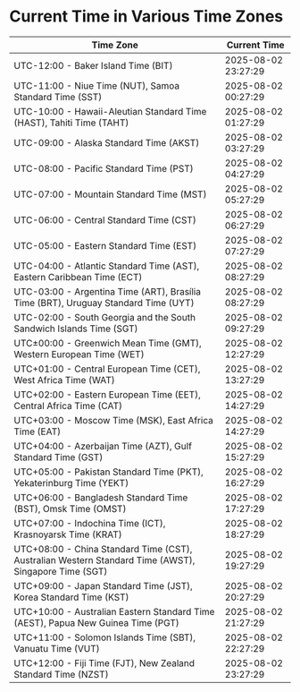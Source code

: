 # Current Time in Various Time Zones

| Time Zone | Current Time |
|-----------|--------------|
| UTC-12:00 - Baker Island Time (BIT) | 2025-08-02 23:27:29 |
| UTC-11:00 - Niue Time (NUT), Samoa Standard Time (SST) | 2025-08-02 00:27:29 |
| UTC-10:00 - Hawaii-Aleutian Standard Time (HAST), Tahiti Time (TAHT) | 2025-08-02 01:27:29 |
| UTC-09:00 - Alaska Standard Time (AKST) | 2025-08-02 03:27:29 |
| UTC-08:00 - Pacific Standard Time (PST) | 2025-08-02 04:27:29 |
| UTC-07:00 - Mountain Standard Time (MST) | 2025-08-02 05:27:29 |
| UTC-06:00 - Central Standard Time (CST) | 2025-08-02 06:27:29 |
| UTC-05:00 - Eastern Standard Time (EST) | 2025-08-02 07:27:29 |
| UTC-04:00 - Atlantic Standard Time (AST), Eastern Caribbean Time (ECT) | 2025-08-02 08:27:29 |
| UTC-03:00 - Argentina Time (ART), Brasília Time (BRT), Uruguay Standard Time (UYT) | 2025-08-02 08:27:29 |
| UTC-02:00 - South Georgia and the South Sandwich Islands Time (SGT) | 2025-08-02 09:27:29 |
| UTC±00:00 - Greenwich Mean Time (GMT), Western European Time (WET) | 2025-08-02 12:27:29 |
| UTC+01:00 - Central European Time (CET), West Africa Time (WAT) | 2025-08-02 13:27:29 |
| UTC+02:00 - Eastern European Time (EET), Central Africa Time (CAT) | 2025-08-02 14:27:29 |
| UTC+03:00 - Moscow Time (MSK), East Africa Time (EAT) | 2025-08-02 14:27:29 |
| UTC+04:00 - Azerbaijan Time (AZT), Gulf Standard Time (GST) | 2025-08-02 15:27:29 |
| UTC+05:00 - Pakistan Standard Time (PKT), Yekaterinburg Time (YEKT) | 2025-08-02 16:27:29 |
| UTC+06:00 - Bangladesh Standard Time (BST), Omsk Time (OMST) | 2025-08-02 17:27:29 |
| UTC+07:00 - Indochina Time (ICT), Krasnoyarsk Time (KRAT) | 2025-08-02 18:27:29 |
| UTC+08:00 - China Standard Time (CST), Australian Western Standard Time (AWST), Singapore Time (SGT) | 2025-08-02 19:27:29 |
| UTC+09:00 - Japan Standard Time (JST), Korea Standard Time (KST) | 2025-08-02 20:27:29 |
| UTC+10:00 - Australian Eastern Standard Time (AEST), Papua New Guinea Time (PGT) | 2025-08-02 21:27:29 |
| UTC+11:00 - Solomon Islands Time (SBT), Vanuatu Time (VUT) | 2025-08-02 22:27:29 |
| UTC+12:00 - Fiji Time (FJT), New Zealand Standard Time (NZST) | 2025-08-02 23:27:29 |
